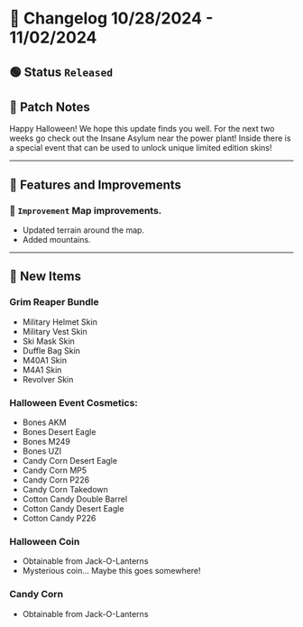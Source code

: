 # :bookmark_tabs:  Changelog 10/28/2024 - 11/02/2024

## :green_circle: Status `Released`

## :speech_balloon: Patch Notes
Happy Halloween! We hope this update finds you well.
For the next two weeks go check out the Insane Asylum near the power plant!
Inside there is a special event that can be used to unlock unique limited edition skins!
________

## :loudspeaker: Features and Improvements

### :arrow_up_small: `Improvement` Map improvements.
- Updated terrain around the map.
- Added mountains.

________

## :gun: New Items

### Grim Reaper Bundle
- Military Helmet Skin
- Military Vest Skin
- Ski Mask Skin
- Duffle Bag Skin
- M40A1 Skin
- M4A1 Skin
- Revolver Skin

### Halloween Event Cosmetics:
- Bones AKM
- Bones Desert Eagle
- Bones M249
- Bones UZI
- Candy Corn Desert Eagle
- Candy Corn MP5
- Candy Corn P226
- Candy Corn Takedown
- Cotton Candy Double Barrel
- Cotton Candy Desert Eagle
- Cotton Candy P226

### Halloween Coin
- Obtainable from Jack-O-Lanterns
- Mysterious coin... Maybe this goes somewhere!

### Candy Corn
- Obtainable from Jack-O-Lanterns
